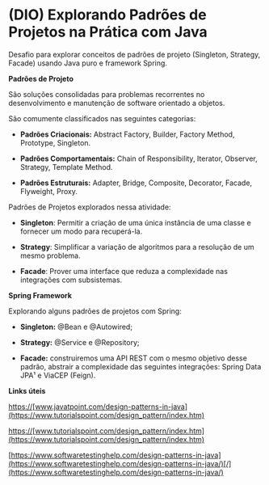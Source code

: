 # (DIO) Explorando Padrões de Projetos na Prática com Java

Desafio para explorar conceitos de padrões de projeto (Singleton, Strategy, Facade) usando Java puro e framework Spring.



**Padrões de Projeto**

São soluções consolidadas para problemas recorrentes no desenvolvimento e manutenção de software orientado a objetos.



São comumente classificados nas seguintes categorias:

- **Padrões Criacionais:** Abstract Factory, Builder, Factory Method, Prototype, Singleton.

- **Padrões Comportamentais:** Chain of Responsibility, Iterator, Observer, Strategy, Template Method.

- **Padrões Estruturais:** Adapter, Bridge, Composite, Decorator, Facade, Flyweight, Proxy.



Padrões de Projetos explorados nessa atividade:

- **Singleton**: Permitir a criação de uma única instância de uma classe e fornecer um modo para recuperá-la.

- **Strategy**: Simplificar a variação de algoritmos para a resolução de um mesmo problema.

- **Facade**: Prover uma interface que reduza a complexidade nas integrações com subsistemas.



**Spring Framework**

Explorando alguns padrões de projetos com Spring:

- **Singleton:** @Bean e @Autowired;

- **Strategy:** @Service e @Repository;

- **Facade:** construiremos uma API REST com o mesmo objetivo desse padrão, abstrair a complexidade das seguintes integrações: Spring Data JPA¹ e ViaCEP (Feign).



**Links úteis**

[https://](https://www.tutorialspoint.com/design_pattern/index.htm)[www.javatpoint.com/design-patterns-in-java](https://www.tutorialspoint.com/design_pattern/index.htm)

[https](https://www.tutorialspoint.com/design_pattern/index.htm)[://](https://www.tutorialspoint.com/design_pattern/index.htm)[www.tutorialspoint.com/design_pattern/index.htm](https://www.tutorialspoint.com/design_pattern/index.htm)

[https://www.softwaretestinghelp.com/design-patterns-in-java](https://www.softwaretestinghelp.com/design-patterns-in-java/)[/](https://www.softwaretestinghelp.com/design-patterns-in-java/)

